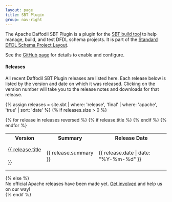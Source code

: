 ```yaml
---
layout: page
title: SBT Plugin
group: nav-right
---
```

<!--
{% comment %}
Licensed to the Apache Software Foundation (ASF) under one or more
contributor license agreements.  See the NOTICE file distributed with
this work for additional information regarding copyright ownership.
The ASF licenses this file to you under the Apache License, Version 2.0
(the "License"); you may not use this file except in compliance with
the License.  You may obtain a copy of the License at

http://www.apache.org/licenses/LICENSE-2.0

Unless required by applicable law or agreed to in writing, software
distributed under the License is distributed on an "AS IS" BASIS,
WITHOUT WARRANTIES OR CONDITIONS OF ANY KIND, either express or implied.
See the License for the specific language governing permissions and
limitations under the License.
{% endcomment %}
-->

The Apache Daffodil SBT Plugin is a plugin for the [SBT build tool](https://www.scala-sbt.org/) 
to help manage, build, and test DFDL schema projects. It is part of the [Standard DFDL Schema Project Layout](/dfdl-layout).

See the [GitHub page](https://github.com/apache/daffodil-sbt) for details to enable and configure.

#### Releases

All recent Daffodil SBT Plugin releases are listed here. Each release below is listed by the version and date on which it was released. Clicking on the version number will take you to the release notes and downloads for that release.

{% assign releases = site.sbt  | where: 'release', 'final' | where: 'apache', 'true' | sort: 'date' %}
{% if releases.size > 0 %}
<table class="table">
    <tr>
        <th class="col-md-1">Version</th>
        <th>Summary</th>
        <th class="col-md-2 text-right">Release&nbsp;Date</th>
    </tr>
    {% for release in releases reversed %}
        {% if release.title %}
            <tr>
                <td style="vertical-align: middle; line-height: 2.5em;" class="col-md-1"><a href="{{ release.url | prepend: site.baseurl }}">{{ release.title }}</a></td>
                <td style="vertical-align: middle;">{{ release.summary }}</td>
                <td style="vertical-align: middle;" class="col-md-2 text-right">{{ release.date | date: "%Y-%m-%d" }}</td>
            </tr>
        {% endif %}
    {% endfor %}
</table>
{% else %}
<div class="alert alert-warning">
No official Apache releases have been made yet. <a href="/community">Get involved</a> and help us on our way!
</div>
{% endif %}
